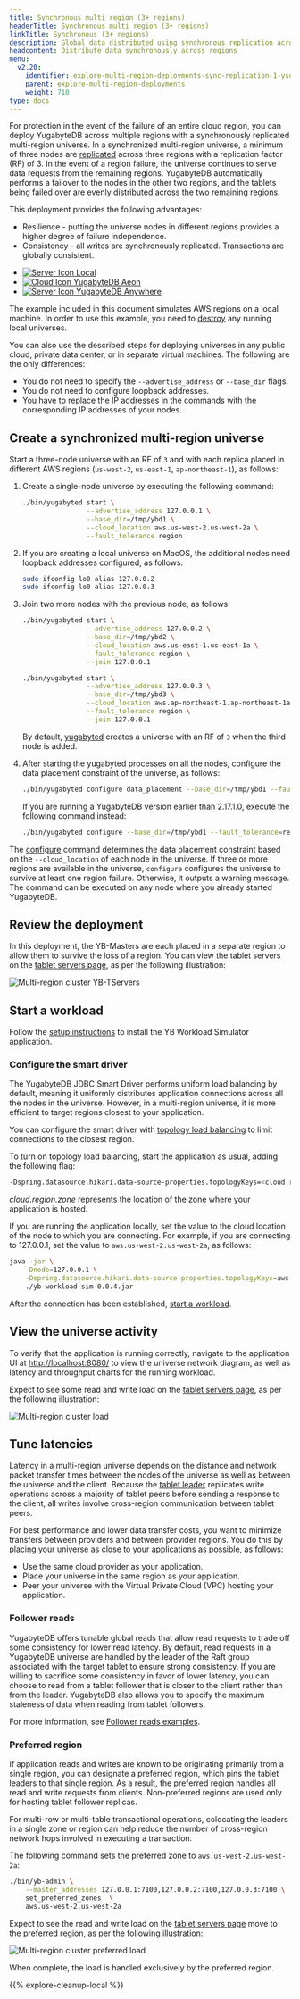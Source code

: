 ```yaml
---
title: Synchronous multi region (3+ regions)
headerTitle: Synchronous multi region (3+ regions)
linkTitle: Synchronous (3+ regions)
description: Global data distributed using synchronous replication across regions.
headcontent: Distribute data synchronously across regions
menu:
  v2.20:
    identifier: explore-multi-region-deployments-sync-replication-1-ysql
    parent: explore-multi-region-deployments
    weight: 710
type: docs
---
```


For protection in the event of the failure of an entire cloud region, you can deploy YugabyteDB across multiple regions with a synchronously replicated multi-region universe. In a synchronized multi-region universe, a minimum of three nodes are [replicated](../../../architecture/docdb-replication/replication/) across three regions with a replication factor (RF) of 3. In the event of a region failure, the universe continues to serve data requests from the remaining regions. YugabyteDB automatically performs a failover to the nodes in the other two regions, and the tablets being failed over are evenly distributed across the two remaining regions.

This deployment provides the following advantages:

- Resilience - putting the universe nodes in different regions provides a higher degree of failure independence.
- Consistency - all writes are synchronously replicated. Transactions are globally consistent.

<ul class="nav nav-tabs-alt nav-tabs-yb">
  <li>
    <a href="../synchronous-replication-ysql/" class="nav-link active">
      <img src="/icons/database.svg" alt="Server Icon">
      Local
    </a>
  </li>
  <li>
    <a href="../synchronous-replication-cloud/" class="nav-link">
      <img src="/icons/cloud.svg" alt="Cloud Icon">
      YugabyteDB Aeon
    </a>
  </li>
  <li>
    <a href="../synchronous-replication-yba/" class="nav-link">
      <img src="/icons/server.svg" alt="Server Icon">
      YugabyteDB Anywhere
    </a>
  </li>
</ul>

The example included in this document simulates AWS regions on a local machine. In order to use this example, you need to [destroy](#clean-up) any running local universes.

You can also use the described steps for deploying universes in any public cloud, private data center, or in separate virtual machines. The following are the only differences:

- You do not need to specify the `--advertise_address` or `--base_dir` flags.
- You do not need to configure loopback addresses.
- You have to replace the IP addresses in the commands with the corresponding IP addresses of your nodes.

## Create a synchronized multi-region universe

Start a three-node universe with an RF of `3` and with each replica placed in different AWS regions (`us-west-2`, `us-east-1`, `ap-northeast-1`), as follows:

1. Create a single-node universe by executing the following command:

    ```sh
    ./bin/yugabyted start \
                    --advertise_address 127.0.0.1 \
                    --base_dir=/tmp/ybd1 \
                    --cloud_location aws.us-west-2.us-west-2a \
                    --fault_tolerance region
    ```

1. If you are creating a local universe on MacOS, the additional nodes need loopback addresses configured, as follows:

    ```sh
    sudo ifconfig lo0 alias 127.0.0.2
    sudo ifconfig lo0 alias 127.0.0.3
    ```

1. Join two more nodes with the previous node, as follows:

    ```sh
    ./bin/yugabyted start \
                    --advertise_address 127.0.0.2 \
                    --base_dir=/tmp/ybd2 \
                    --cloud_location aws.us-east-1.us-east-1a \
                    --fault_tolerance region \
                    --join 127.0.0.1
    ```

    ```sh
    ./bin/yugabyted start \
                    --advertise_address 127.0.0.3 \
                    --base_dir=/tmp/ybd3 \
                    --cloud_location aws.ap-northeast-1.ap-northeast-1a \
                    --fault_tolerance region \
                    --join 127.0.0.1
    ```

    By default, [yugabyted](../../../reference/configuration/yugabyted/) creates a universe with an RF of `3` when the third node is added.

1. After starting the yugabyted processes on all the nodes, configure the data placement constraint of the universe, as follows:

    ```sh
    ./bin/yugabyted configure data_placement --base_dir=/tmp/ybd1 --fault_tolerance=region
    ```

    If you are running a YugabyteDB version earlier than 2.17.1.0, execute the following command instead:

    ```sh
    ./bin/yugabyted configure --base_dir=/tmp/ybd1 --fault_tolerance=region
    ```

The [configure](../../../reference/configuration/yugabyted/#configure) command determines the data placement constraint based on the `--cloud_location` of each node in the universe. If three or more regions are available in the universe, `configure` configures the universe to survive at least one region failure. Otherwise, it outputs a warning message. The command can be executed on any node where you already started YugabyteDB.

## Review the deployment

In this deployment, the YB-Masters are each placed in a separate region to allow them to survive the loss of a region. You can view the tablet servers on the [tablet servers page](http://localhost:7000/tablet-servers), as per the following illustration:

![Multi-region cluster YB-TServers](/images/ce/online-reconfig-multi-zone-tservers.png)

## Start a workload

Follow the [setup instructions](../../#set-up-yb-workload-simulator) to install the YB Workload Simulator application.

### Configure the smart driver

The YugabyteDB JDBC Smart Driver performs uniform load balancing by default, meaning it uniformly distributes application connections across all the nodes in the universe. However, in a multi-region universe, it is more efficient to target regions closest to your application.

You can configure the smart driver with [topology load balancing](/preview/drivers-orms/smart-drivers/#topology-aware-load-balancing) to limit connections to the closest region.

To turn on topology load balancing, start the application as usual, adding the following flag:

```sh
-Dspring.datasource.hikari.data-source-properties.topologyKeys=<cloud.region.zone>
```

*cloud.region.zone* represents the location of the zone where your application is hosted.

If you are running the application locally, set the value to the cloud location of the node to which you are connecting. For example, if you are connecting to 127.0.0.1, set the value to `aws.us-west-2.us-west-2a`, as follows:

```sh
java -jar \
    -Dnode=127.0.0.1 \
    -Dspring.datasource.hikari.data-source-properties.topologyKeys=aws.us-west-2.us-west-2a \
    ./yb-workload-sim-0.0.4.jar
```

After the connection has been established, [start a workload](../../#start-a-read-and-write-workload).

## View the universe activity

To verify that the application is running correctly, navigate to the application UI at <http://localhost:8080/> to view the universe network diagram, as well as latency and throughput charts for the running workload.

Expect to see some read and write load on the [tablet servers page](http://localhost:7000/tablet-servers), as per the following illustration:

![Multi-region cluster load](/images/ce/online-reconfig-multi-zone-load.png)

## Tune latencies

Latency in a multi-region universe depends on the distance and network packet transfer times between the nodes of the universe as well as between the universe and the client. Because the [tablet leader](../../../architecture/key-concepts/#tablet-leader) replicates write operations across a majority of tablet peers before sending a response to the client, all writes involve cross-region communication between tablet peers.

For best performance and lower data transfer costs, you want to minimize transfers between providers and between provider regions. You do this by placing your universe as close to your applications as possible, as follows:

- Use the same cloud provider as your application.
- Place your universe in the same region as your application.
- Peer your universe with the Virtual Private Cloud (VPC) hosting your application.

### Follower reads

YugabyteDB offers tunable global reads that allow read requests to trade off some consistency for lower read latency. By default, read requests in a YugabyteDB universe are handled by the leader of the Raft group associated with the target tablet to ensure strong consistency. If you are willing to sacrifice some consistency in favor of lower latency, you can choose to read from a tablet follower that is closer to the client rather than from the leader. YugabyteDB also allows you to specify the maximum staleness of data when reading from tablet followers.

For more information, see [Follower reads examples](../../ysql-language-features/going-beyond-sql/follower-reads-ysql/).

### Preferred region

If application reads and writes are known to be originating primarily from a single region, you can designate a preferred region, which pins the tablet leaders to that single region. As a result, the preferred region handles all read and write requests from clients. Non-preferred regions are used only for hosting tablet follower replicas.

For multi-row or multi-table transactional operations, colocating the leaders in a single zone or region can help reduce the number of cross-region network hops involved in executing a transaction.

The following command sets the preferred zone to `aws.us-west-2.us-west-2a`:

```sh
./bin/yb-admin \
    --master_addresses 127.0.0.1:7100,127.0.0.2:7100,127.0.0.3:7100 \
    set_preferred_zones  \
    aws.us-west-2.us-west-2a
```

Expect to see the read and write load on the [tablet servers page](http://localhost:7000/tablet-servers) move to the preferred region, as per the following illustration:

![Multi-region cluster preferred load](/images/ce/online-reconfig-multi-zone-pref-load.png)

When complete, the load is handled exclusively by the preferred region.

{{% explore-cleanup-local %}}
